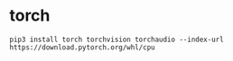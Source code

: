 # torch

```shell
pip3 install torch torchvision torchaudio --index-url https://download.pytorch.org/whl/cpu
```

